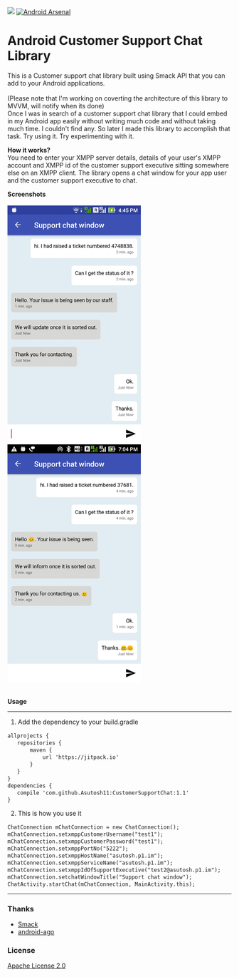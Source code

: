 [![](https://jitpack.io/v/Asutosh11/CustomerSupportChat.svg)](https://jitpack.io/#Asutosh11/CustomerSupportChat)
[![Android Arsenal](https://img.shields.io/badge/Android%20Arsenal-Android%20Customer%20Support%20Chat%20library-blue.svg?style=flat)](https://android-arsenal.com/details/1/5847)
# Android Customer Support Chat Library
This is a Customer support chat library built using Smack API that you can add to your Android applications. <br><br>
(Please note that I'm working on coverting the architecture of this library to MVVM, will notify when its done)
<br>
Once I was in search of a customer support chat library that I could embed in my Android app easily without writing much code and without taking much time.
I couldn't find any. So later I made this library to accomplish that task. Try using it. Try experimenting with it.

<b>How it works?</b><br>
You need to enter your XMPP server details, details of your user's XMPP account and XMPP id of the customer support executive sitting somewhere else on an XMPP client.
The library opens a chat window for your app user and the customer support executive to chat.

<b>Screenshots</b><br><br>
<kbd>
<img src="https://github.com/Asutosh11/CustomerSupportChat/blob/master/screenshot1.jpg" alt="Screenshot1" width="300px"/>
</kbd>
&nbsp; &nbsp;
<kbd>
<img src="https://github.com/Asutosh11/CustomerSupportChat/blob/master/screenshot2.jpg" alt="Screenshot2" width="300px"/>
</kbd>

<br>
<b>Usage</b>
<hr>


1. Add the dependency to your build.gradle

 ```
allprojects {
    repositories {
        maven {
            url 'https://jitpack.io'
        }
    }
}
dependencies {
    compile 'com.github.Asutosh11:CustomerSupportChat:1.1'
}

 ```

2. This is how you use it

```
ChatConnection mChatConnection = new ChatConnection();
mChatConnection.setxmppCustomerUsername("test1");
mChatConnection.setxmppCustomerPassword("test1");
mChatConnection.setxmppPortNo("5222");
mChatConnection.setxmppHostName("asutosh.p1.im");
mChatConnection.setxmppServiceName("asutosh.p1.im");
mChatConnection.setxmppIdOfSupportExecutive("test2@asutosh.p1.im");
mChatConnection.setchatWindowTitle("Support chat window");
ChatActivity.startChat(mChatConnection, MainActivity.this);
```
<hr>

### Thanks

 * [Smack](https://github.com/igniterealtime/Smack)
 * [android-ago](https://github.com/curioustechizen/android-ago)


### License

<a href = 'https://github.com/Asutosh11/CustomerSupportChat/blob/master/LICENSE.md'>Apache License 2.0</a>
